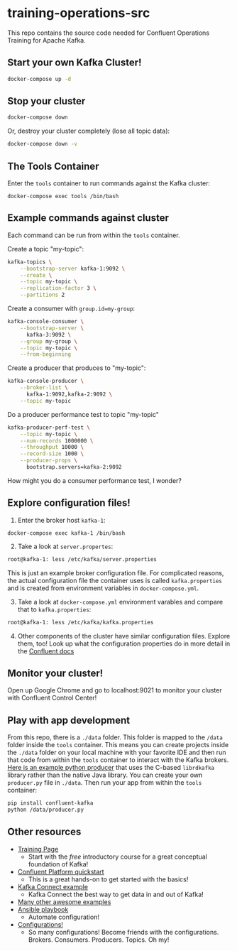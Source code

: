# training-operations-src

This repo contains the source code needed for Confluent Operations Training for Apache Kafka.

## Start your own Kafka Cluster!

```bash
docker-compose up -d
```

## Stop your cluster

```bash
docker-compose down
```

Or, destroy your cluster completely (lose all topic data):

```bash
docker-compose down -v
```

## The Tools Container

Enter the `tools` container to run commands against the Kafka cluster:

```
docker-compose exec tools /bin/bash
```

## Example commands against cluster

Each command can be run from within the `tools` container.

Create a topic "my-topic":

```bash
kafka-topics \
    --bootstrap-server kafka-1:9092 \
    --create \
    --topic my-topic \
    --replication-factor 3 \
    --partitions 2
```

Create a consumer with `group.id=my-group`:

```bash
kafka-console-consumer \
    --bootstrap-server \
      kafka-3:9092 \
    --group my-group \
    --topic my-topic \
    --from-beginning
```

Create a producer that produces to "my-topic":

```bash
kafka-console-producer \
    --broker-list \
      kafka-1:9092,kafka-2:9092 \
    --topic my-topic
```

Do a producer performance test to topic "my-topic"

```bash
kafka-producer-perf-test \
    --topic my-topic \
    --num-records 1000000 \
    --throughput 10000 \
    --record-size 1000 \
    --producer-props \
      bootstrap.servers=kafka-2:9092

```

How might you do a consumer performance test, I wonder?

## Explore configuration files!

1. Enter the broker host `kafka-1`:

```
docker-compose exec kafka-1 /bin/bash
```
2. Take a look at `server.propertes`:

```bash
root@kafka-1: less /etc/kafka/server.properties
```

This is just an example broker configuration file. For complicated reasons, the actual configuration file the container uses is called `kafka.properties` and is created from environment variables in `docker-compose.yml`. 

3. Take a look at `docker-compose.yml` environment varables and compare that to `kafka.properties`:
```bash
root@kafka-1: less /etc/kafka/kafka.properties
```

4. Other components of the cluster have similar configuration files. Explore them, too! Look up what the configuration properties do in more detail in the [Confluent docs](https://docs.confluent.io/current/installation/configuration/index.html)

## Monitor your cluster!

Open up Google Chrome and go to localhost:9021 to monitor your cluster with Confluent Control Center!

## Play with app development

From this repo, there is a `./data` folder. This folder is mapped to the `/data` folder inside the `tools` container. This means you can create projects inside the `./data` folder on your local machine with your favorite IDE and then run that code from within the `tools` container to interact with the Kafka brokers. [Here is an example python producer](https://github.com/confluentinc/confluent-kafka-python/blob/master/examples/producer.py) that uses the C-based `librdkafka` library rather than the native Java library. You can create your own `producer.py` file in `./data`. Then run your app from within the `tools` container:
```bash
pip install confluent-kafka
python /data/producer.py
```

## Other resources

* [Training Page](https://www.confluent.io/training/)
  * Start with the *free* introductory course for a great conceptual foundation of Kafka!
* [Confluent Platform quickstart](https://docs.confluent.io/current/quickstart/ce-docker-quickstart.html)
  * This is a great hands-on to get started with the basics!
* [Kafka Connect example](https://github.com/confluentinc/examples/tree/5.3.0-post/mysql-debezium)
  * Kafka Connect the best way to get data in and out of Kafka!
* [Many other awesome examples](https://github.com/confluentinc/examples)
* [Ansible playbook](https://github.com/confluentinc/cp-ansible)
  * Automate configuration!
* [Configurations!](https://docs.confluent.io/current/installation/configuration/index.html)
  * So many configurations! Become friends with the configurations. Brokers. Consumers. Producers. Topics. Oh my!



